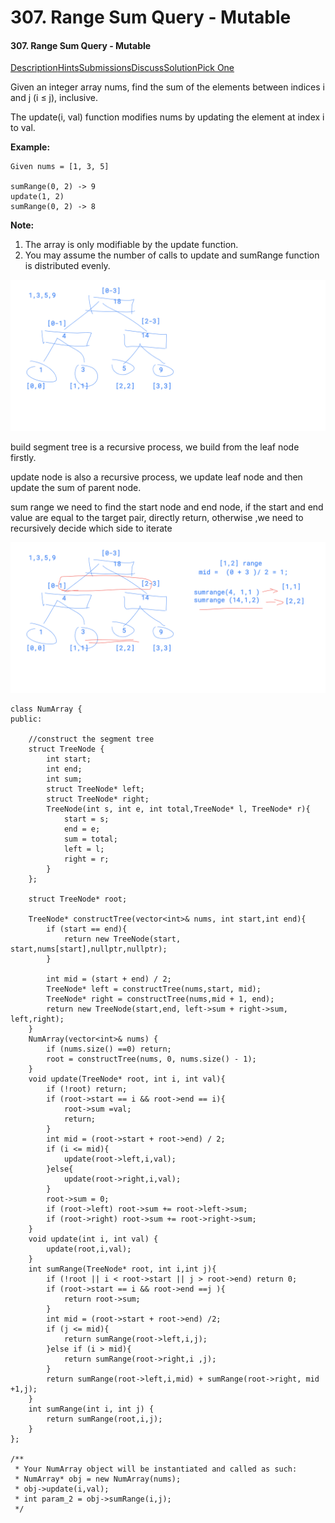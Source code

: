 # 307. Range Sum Query - Mutable



#### 307. Range Sum Query - Mutable

[Description](https://leetcode.com/problems/range-sum-query-mutable/description/)[Hints](https://leetcode.com/problems/range-sum-query-mutable/hints/)[Submissions](https://leetcode.com/problems/range-sum-query-mutable/submissions/)[Discuss](https://leetcode.com/problems/range-sum-query-mutable/discuss/)[Solution](https://leetcode.com/problems/range-sum-query-mutable/solution/)[Pick One](https://leetcode.com/problems/random-one-question/)

Given an integer array nums, find the sum of the elements between indices i and j \(i ≤ j\), inclusive.

The update\(i, val\) function modifies nums by updating the element at index i to val.

**Example:**

```text
Given nums = [1, 3, 5]

sumRange(0, 2) -> 9
update(1, 2)
sumRange(0, 2) -> 8
```

**Note:**

1. The array is only modifiable by the update function.
2. You may assume the number of calls to update and sumRange function is distributed evenly.

![segment tree  node](../.gitbook/assets/autodraw-05_02_2020-1.png)



build segment tree is a recursive process, we build from the leaf node firstly.

update node is also a recursive process, we update leaf node and then update the sum of parent node.

sum range we need to find the start node and end node, if the start and end value are equal to the target pair,  directly return, otherwise ,we need to recursively decide which side to iterate

![](../.gitbook/assets/autodraw-05_02_2020-2.png)

```text
class NumArray {
public:

    //construct the segment tree
    struct TreeNode {
        int start;
        int end;
        int sum;
        struct TreeNode* left;
        struct TreeNode* right;
        TreeNode(int s, int e, int total,TreeNode* l, TreeNode* r){
            start = s;
            end = e;
            sum = total;
            left = l;
            right = r;
        }
    };
    
    struct TreeNode* root;
    
    TreeNode* constructTree(vector<int>& nums, int start,int end){
        if (start == end){
            return new TreeNode(start, start,nums[start],nullptr,nullptr);
        }
        
        int mid = (start + end) / 2;
        TreeNode* left = constructTree(nums,start, mid);
        TreeNode* right = constructTree(nums,mid + 1, end);
        return new TreeNode(start,end, left->sum + right->sum, left,right);
    }
    NumArray(vector<int>& nums) {
        if (nums.size() ==0) return;
        root = constructTree(nums, 0, nums.size() - 1);
    }
    void update(TreeNode* root, int i, int val){
        if (!root) return;
        if (root->start == i && root->end == i){
            root->sum =val;
            return;
        }
        int mid = (root->start + root->end) / 2;
        if (i <= mid){
            update(root->left,i,val);
        }else{
            update(root->right,i,val);
        }
        root->sum = 0;
        if (root->left) root->sum += root->left->sum;
        if (root->right) root->sum += root->right->sum;
    }
    void update(int i, int val) {
        update(root,i,val);
    }
    int sumRange(TreeNode* root, int i,int j){
        if (!root || i < root->start || j > root->end) return 0;
        if (root->start == i && root->end ==j ){
            return root->sum;
        }
        int mid = (root->start + root->end) /2;
        if (j <= mid){
            return sumRange(root->left,i,j);
        }else if (i > mid){
            return sumRange(root->right,i ,j);
        }
        return sumRange(root->left,i,mid) + sumRange(root->right, mid +1,j); 
    }
    int sumRange(int i, int j) {
        return sumRange(root,i,j);
    }
};

/**
 * Your NumArray object will be instantiated and called as such:
 * NumArray* obj = new NumArray(nums);
 * obj->update(i,val);
 * int param_2 = obj->sumRange(i,j);
 */
```





